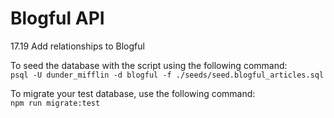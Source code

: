 # Blogful API

17.19 Add relationships to Blogful

To seed the database with the script using the following command:  
    `psql -U dunder_mifflin -d blogful -f ./seeds/seed.blogful_articles.sql`

To migrate your test database, use the following command:  
    `npm run migrate:test`

  
  


